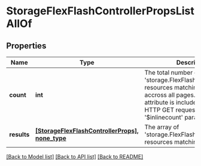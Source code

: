 # StorageFlexFlashControllerPropsListAllOf

## Properties
Name | Type | Description | Notes
------------ | ------------- | ------------- | -------------
**count** | **int** | The total number of &#39;storage.FlexFlashControllerProps&#39; resources matching the request, accross all pages. The &#39;Count&#39; attribute is included when the HTTP GET request includes the &#39;$inlinecount&#39; parameter. | [optional] 
**results** | [**[StorageFlexFlashControllerProps], none_type**](StorageFlexFlashControllerProps.md) | The array of &#39;storage.FlexFlashControllerProps&#39; resources matching the request. | [optional] 

[[Back to Model list]](../README.md#documentation-for-models) [[Back to API list]](../README.md#documentation-for-api-endpoints) [[Back to README]](../README.md)


